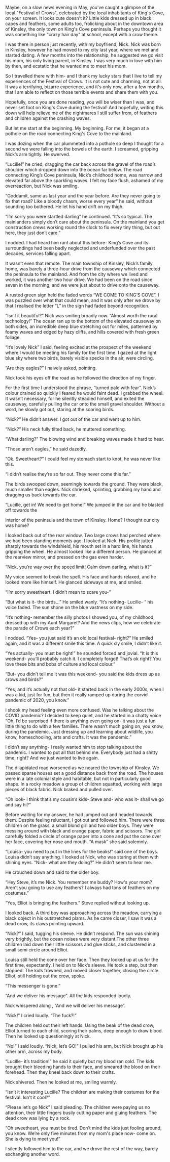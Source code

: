 Maybe, on a slow news evening in May, you've caught a glimpse of the local "Festival of Crows", celebrated by the local inhabitants of King's Cove, on your screen. It looks cute doesn't it? Little kids dressed up in black capes and feathers, some adults too, frolicking about in the downtown area of Kinsley, the only town on King's Cove peninsula. Perhaps you thought it was something like "crazy hair day" at school, except with a crow theme.

I was there in person just recently, with my boyfriend, Nick. Nick was born in Kinsley, however he had moved to my city last year, where we met and started dating. A few months into the relationship, he suggested we go visit his mom, his only living parent, in Kinsley. I was very much in love with him by then, and ecstatic that he wanted me to meet his mom.  
  
So I travelled there with him- and I thank my lucky stars that I live to tell my experiences of the Festival of Crows. It is not cute and charming, not at all. It was a terrifying, bizarre experience, and it's only now, after a few months, that I am able to reflect on those terrible events and share them with you.  
  
Hopefully, once you are done reading, you will be wiser than I was, and never set foot on King's Cove during the festival! And hopefully, writing this down will help relieve me of the nightmares I still suffer from, of feathers and children against the crashing waves.  
  
But let me start at the beginning. My beginning. For me, it began at a pothole on the road connecting King's Cove to the mainland.  
  
I was dozing when the car plummeted into a pothole so deep I thought for a second we were falling into the bowels of the earth. I screamed, gripping Nick’s arm tightly. He swerved.  
“Lucille!” he cried, dragging the car back across the gravel of the road’s shoulder which dropped down into the ocean far below. The road connecting King’s Cove peninsula, Nick’s childhood home, was narrow and elevated far above the sparkling waves. I felt my face flush, ashamed of my overreaction, but Nick was smiling.  
  
“Goddamit, same as last year and the year before. Are they never going to fix that road? Like a bloody chasm, worse every year” he said, without sounding too bothered. He let his hand drift on my thigh.  
  
“I’m sorry you were startled darling” he continued. “It’s so typical. The mainlanders simply don’t care about the peninsula. On the mainland you get construction crews working round the clock to fix every tiny thing, but out here, they just don’t care.”  
  
I nodded. I had heard him rant about this before- King’s Cove and its surroundings had been badly neglected and underfunded over the past decades, services falling apart.  
  
It wasn’t even that remote. The main township of Kinsley, Nick’s family home, was barely a three-hour drive from the causeway which connected the peninsula to the mainland. And from the city where we lived and worked, it was another two hour drive. We had been on the road since seven in the morning, and we were just about to drive onto the causeway.  
  
A rusted green sign held the faded words “WE COME TO KING’S COVE”. I was puzzled over what that could mean, and it was only after we drove by that I realised the letter “L” in the sign had faded beyond recognition.  
“Isn’t it beautiful?” Nick was smiling broadly now. “Almost worth the rural technology!” The ocean ran up to the bottom of the elevated causeway on both sides, an incredible deep blue stretching out for miles, patterned by foamy waves and edged by hazy cliffs, and hills covered with fresh green foliage.  
  
“It’s lovely Nick” I said, feeling excited at the prospect of the weekend where I would be meeting his family for the first time. I gazed at the light blue sky where two birds, barely visible specks in the air, were circling.  
  
“Are they eagles?” I naively asked, pointing.  
  
Nick took his eyes off the road as he followed the direction of my finger.  
  
For the first time I understood the phrase, “turned pale with fear”. Nick’s colour drained so quickly I feared he would faint dead. I grabbed the wheel. It wasn’t necessary, for he silently steadied himself, and exited the causeway, carefully pulling the car onto the small gravel shoulder. Without a word, he slowly got out, staring at the soaring birds.  
  
“Nick?” He didn’t answer. I got out of the car and went up to him.  
  
“Nick?” His neck fully tilted back, he muttered something.  
  
“What darling?” The blowing wind and breaking waves made it hard to hear.  
  
“Those aren’t eagles,” he said dazedly.  
  
“Ok. Sweetheart?” I could feel my stomach start to knot, he was never like this.  
  
“I didn’t realise they’re so far out. They never come this far.”  
  
The birds swooped down, seemingly towards the ground. They were black, much smaller than eagles. Nick shrieked, sprinting, grabbing my hand and dragging us back towards the car.  
  
“Lucille, get in! We need to get home!” We jumped in the car and he blasted off towards the   
interior of the peninsula and the town of Kinsley. Home? I thought our city was home?  
  
I looked back out of the rear window. Two large crows had perched where we had been standing moments ago. I looked at Nick. His profile jutted sharply towards the windshield, his mouth set in a hard line, his hands gripping the wheel. He almost looked like a different person. He glanced at the rearview mirror, and pressed on the gas even harder.  
  
“Nick, you’re way over the speed limit! Calm down darling, what is it?”  
My voice seemed to break the spell. His face and hands relaxed, and he looked more like himself. He glanced sideways at me, and smiled.  
  
“I’m sorry sweetheart. I didn’t mean to scare you-”

“But what is it- the birds…” He smiled wanly. “It’s nothing- Lucille- “ his voice faded. The sun shone on the blue vastness on my side.  
  
“It’s nothing- remember the silly photos I showed you, of my childhood, dressed up with my Aunt Margaret? And the news clips, how we celebrate the parade of Crows each year?”   
  
I nodded. “Yes- you just said it’s an old local festival- right?” He smiled again, and it was a different smile this time. A quick sly smile, I didn’t like it.  
  
“Yes actually- you must be right!” he sounded forced and jovial. “It is this weekend- you’ll probably catch it. I completely forgot! That’s ok right? You love these bits and bobs of culture and local colour.”  
  
“But- you didn’t tell me it was this weekend- you said the kids dress up as crows and birds?”  
  
“Yes, and it’s actually not that old- it started back in the early 2000s, when I was a kid, just for   fun, but then it really ramped up during the corvid pandemic of 2020, you know.”   
  
I shook my head feeling even more confused. Was he talking about the COVID pandemic? I decided to keep quiet, and he started in a chatty voice “Oh, I’d be surprised if there is anything even going on- it was just a fun little thing to do with a few families. There wasn’t much going on, you know, during the pandemic. Just dressing up and learning about wildlife, you know, homeschooling, arts and crafts. It was the pandemic.”   
  
I didn’t say anything- I really wanted him to stop talking about the pandemic. I wanted to put all that behind me. Everybody just had a shitty time, right? And we just wanted to live again.   
  
The dilapidated road worsened as we neared the township of Kinsley. We passed sparse houses set a good distance back from the road. The houses were in a late colonial style and habitable, but not in particularly good shape. In a rocky meadow a group of children squatted, working with large pieces of black fabric. Nick braked and pulled over.   
  
“Oh look- I think that’s my cousin’s kids- Steve and- who was it- shall we go and say hi?”  
  
Before waiting for my answer, he had jumped out and headed towards them. Despite feeling reluctant, I got out and followed him. There were three children on the grass, a small blond girl and two older boys. They were messing around with black and orange paper, fabric and scissors. The girl carefully folded a circle of orange paper into a cone and put the cone over her face, covering her nose and mouth. “A mask” she said solemnly.  
  
“Louisa- you need to put in the lines for the beaks!” said one of the boys. Louisa didn’t say anything. I looked at Nick, who was staring at them with shining eyes. “Nick- what are they doing?” He didn’t seem to hear me.   
  
He crouched down and said to the older boy.  
  
“Hey Steve, it’s me Nick. You remember me buddy? How's your mom? Aren’t you going to use any feathers? I always had tons of feathers on my costumes.”  
  
“Yes, Elliot is bringing the feathers.” Steve replied without looking up.  
  
I looked back. A third boy was approaching across the meadow, carrying a black object in his outstretched plams. As he came closer, I saw it was a dead crow, its claws pointing upward.  
“Nick?” I said, tugging his sleeve. He didn’t respond. The sun was shining very brightly, but the ocean noises were very distant.The other three children laid down their little scissors and glue sticks, and clustered in a small semi circle around Elliot.  
  
Louisa still held the cone over her face. Then they looked up at us for the first time, expectantly. I held on to Nick’s sleeve. He took a step, but then stopped. The kids frowned, and moved closer together, closing the circle. Elliot, still holding out the crow, spoke.  
  
“This messenger is gone.”  
  
“And we deliver his message”. All the kids responded loudly. 

Nick whispered along, “And we will deliver his message”.  
  
“Nick!” I cried loudly. “The fuck?!”  
  
The children held out their left hands. Using the beak of the dead crow, Elliot turned to each child, scoring their palms, deep enough to draw blood. Then he looked up questioningly at Nick.  
  
“No!” I said loudly. “Nick, let’s GO!” I pulled his arm, but Nick brought up his other arm, across my body.  
  
“Lucille- it’s tradition!” he said it quietly but my blood ran cold. The kids brought their bleeding hands to their face, and smeared the blood on their forehead. Then they kneel back down to their crafts.  
  
Nick shivered. Then he looked at me, smiling warmly.  
  
“Isn’t it interesting Lucille? The children are making their costumes for the festival. Isn't it cool?”  
  
“Please let’s go Nick” I said pleading. The children were paying us no attention, their little fingers busily cutting paper and gluing feathers. The dead crow was lying by a rock.

“Oh sweetheart, you must be tired. Don’t mind the kids just fooling around, you know. We’re only five minutes from my mom's place now- come on. She is dying to meet you!”

 I silently followed him to the car, and we drove the rest of the way, barely exchanging another word.  
